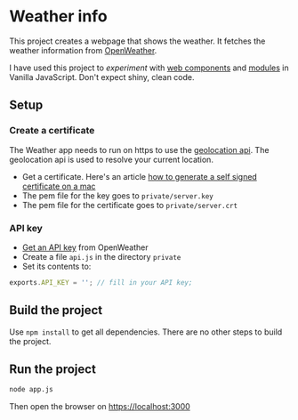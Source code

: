 # Weather info

This project creates a webpage that shows the weather. It fetches the weather information from [OpenWeather](https://openweathermap.org).

I have used this project to _experiment_ with [web components](https://developer.mozilla.org/en-US/docs/Web/Web_Components) and [modules](https://developer.mozilla.org/en-US/docs/Web/JavaScript/Guide/Modules) in Vanilla JavaScript. Don't expect shiny, clean code.

## Setup

### Create a certificate

The Weather app needs to run on https to use the [geolocation api](https://developer.mozilla.org/en-US/docs/Web/API/Geolocation_API). The geolocation api is used to resolve your current location.

* Get a certificate. Here's an article [how to generate a self signed certificate on a mac](https://certsimple.com/blog/localhost-ssl-fix)
* The pem file for the key goes to `private/server.key`
* The pem file for the certificate goes to `private/server.crt`

### API key

* [Get an API key](https://openweathermap.org/appid#get) from OpenWeather
* Create a file `api.js` in the directory `private`
* Set its contents to: 
```js
exports.API_KEY = ''; // fill in your API key;
```

## Build the project

Use `npm install` to get all dependencies. There are no other steps to build the project.

## Run the project

```bash
node app.js
```

Then open the browser on [https://localhost:3000](https://localhost:3000)
 